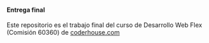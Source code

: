 #### Entrega final

Este repositorio es el trabajo final del curso de Desarrollo Web Flex (Comisión 60360) de [coderhouse.com](https://coderhouse.com/)
